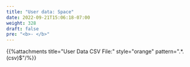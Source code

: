 ```yaml
---
title: "User data: Space"
date: 2022-09-21T15:06:18-07:00
weight: 328
draft: false
pre: "<b>- </b>"
---
```


{{%attachments title="User Data CSV File:" style="orange" pattern=".*\.(csv)$"/%}}
